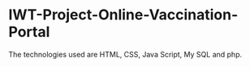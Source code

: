 # IWT-Project-Online-Vaccination-Portal
The technologies used are HTML, CSS, Java Script, My SQL and php.
